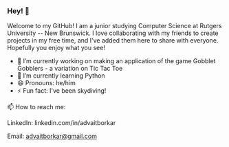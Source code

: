 ### Hey! 👋

Welcome to my GitHub! I am a junior studying Computer Science at Rutgers University -- New Brunswick. I love collaborating with my friends to create projects in my free time, and I've added them here to share with everyone. Hopefully you enjoy what you see!

- 🔭 I’m currently working on making an application of the game Gobblet Gobblers - a variation on Tic Tac Toe
- 🌱 I’m currently learning Python
- 😄 Pronouns: he/him
- ⚡ Fun fact: I've been skydiving!

📫 How to reach me:

LinkedIn: linkedin.com/in/advaitborkar

Email: advaitborkar@gmail.com

<!--
**AdvaitBorkar/AdvaitBorkar** is a ✨ _special_ ✨ repository because its `README.md` (this file) appears on your GitHub profile.

Here are some ideas to get you started:

- 🔭 I’m currently working on making an online version of Gobblet Gobblers - a variation on Tic Tac Toe
- 🌱 I’m currently learning Python
- 👯 I’m looking to collaborate on 
- 🤔 I’m looking for help with ...
- 💬 Ask me about ...
- 📫 How to reach me: linkedin.com/in/advaitborkar
- 😄 Pronouns: he/him
- ⚡ Fun fact: I've been skydiving!
-->
